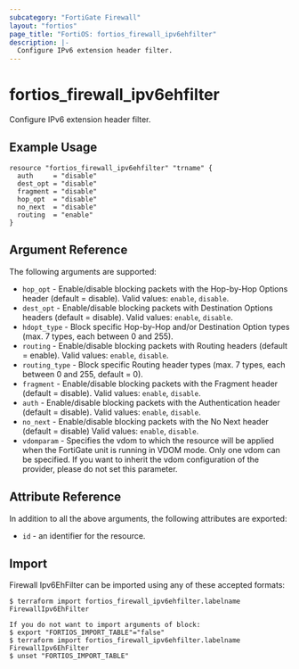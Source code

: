 ```yaml
---
subcategory: "FortiGate Firewall"
layout: "fortios"
page_title: "FortiOS: fortios_firewall_ipv6ehfilter"
description: |-
  Configure IPv6 extension header filter.
---
```


# fortios_firewall_ipv6ehfilter
Configure IPv6 extension header filter.

## Example Usage

```hcl
resource "fortios_firewall_ipv6ehfilter" "trname" {
  auth     = "disable"
  dest_opt = "disable"
  fragment = "disable"
  hop_opt  = "disable"
  no_next  = "disable"
  routing  = "enable"
}
```

## Argument Reference

The following arguments are supported:

* `hop_opt` - Enable/disable blocking packets with the Hop-by-Hop Options header (default = disable). Valid values: `enable`, `disable`.
* `dest_opt` - Enable/disable blocking packets with Destination Options headers (default = disable). Valid values: `enable`, `disable`.
* `hdopt_type` - Block specific Hop-by-Hop and/or Destination Option types (max. 7 types, each between 0 and 255).
* `routing` - Enable/disable blocking packets with Routing headers (default = enable). Valid values: `enable`, `disable`.
* `routing_type` - Block specific Routing header types (max. 7 types, each between 0 and 255, default =  0).
* `fragment` - Enable/disable blocking packets with the Fragment header (default = disable). Valid values: `enable`, `disable`.
* `auth` - Enable/disable blocking packets with the Authentication header (default = disable). Valid values: `enable`, `disable`.
* `no_next` - Enable/disable blocking packets with the No Next header (default = disable) Valid values: `enable`, `disable`.
* `vdomparam` - Specifies the vdom to which the resource will be applied when the FortiGate unit is running in VDOM mode. Only one vdom can be specified. If you want to inherit the vdom configuration of the provider, please do not set this parameter.


## Attribute Reference

In addition to all the above arguments, the following attributes are exported:
* `id` - an identifier for the resource.

## Import

Firewall Ipv6EhFilter can be imported using any of these accepted formats:
```
$ terraform import fortios_firewall_ipv6ehfilter.labelname FirewallIpv6EhFilter

If you do not want to import arguments of block:
$ export "FORTIOS_IMPORT_TABLE"="false"
$ terraform import fortios_firewall_ipv6ehfilter.labelname FirewallIpv6EhFilter
$ unset "FORTIOS_IMPORT_TABLE"
```
